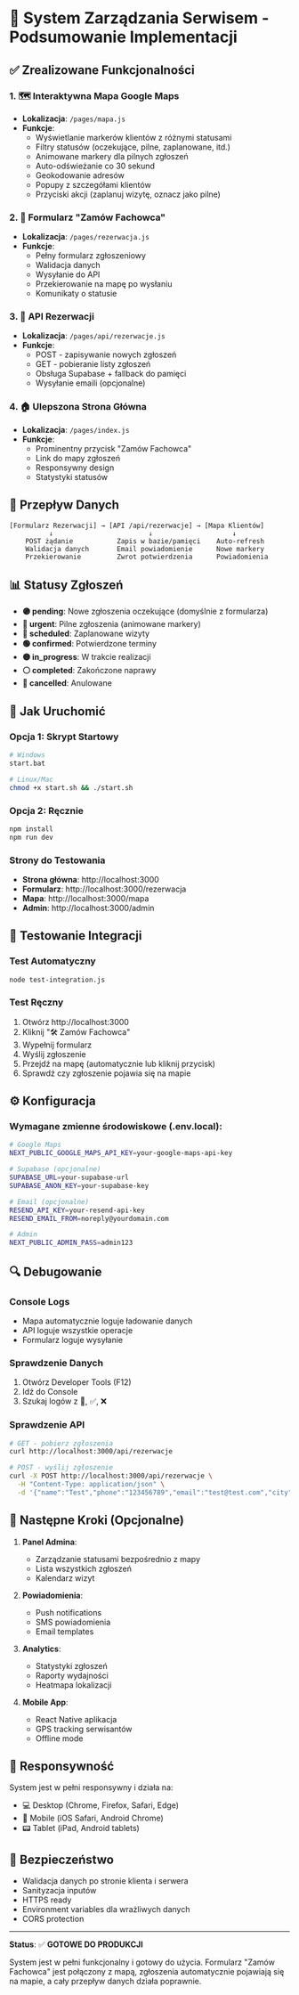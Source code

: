 # 🔧 System Zarządzania Serwisem - Podsumowanie Implementacji

## ✅ Zrealizowane Funkcjonalności

### 1. 🗺️ Interaktywna Mapa Google Maps
- **Lokalizacja**: `/pages/mapa.js`
- **Funkcje**: 
  - Wyświetlanie markerów klientów z różnymi statusami
  - Filtry statusów (oczekujące, pilne, zaplanowane, itd.)
  - Animowane markery dla pilnych zgłoszeń
  - Auto-odświeżanie co 30 sekund
  - Geokodowanie adresów
  - Popupy z szczegółami klientów
  - Przyciski akcji (zaplanuj wizytę, oznacz jako pilne)

### 2. 📝 Formularz "Zamów Fachowca"
- **Lokalizacja**: `/pages/rezerwacja.js`
- **Funkcje**:
  - Pełny formularz zgłoszeniowy
  - Walidacja danych
  - Wysyłanie do API
  - Przekierowanie na mapę po wysłaniu
  - Komunikaty o statusie

### 3. 🔗 API Rezerwacji
- **Lokalizacja**: `/pages/api/rezerwacje.js`
- **Funkcje**:
  - POST - zapisywanie nowych zgłoszeń
  - GET - pobieranie listy zgłoszeń
  - Obsługa Supabase + fallback do pamięci
  - Wysyłanie emaili (opcjonalne)

### 4. 🏠 Ulepszona Strona Główna
- **Lokalizacja**: `/pages/index.js`
- **Funkcje**:
  - Prominentny przycisk "Zamów Fachowca"
  - Link do mapy zgłoszeń
  - Responsywny design
  - Statystyki statusów

## 🔄 Przepływ Danych

```
[Formularz Rezerwacji] → [API /api/rezerwacje] → [Mapa Klientów]
          ↓                        ↓                    ↓
    POST żądanie           Zapis w bazie/pamięci    Auto-refresh
    Walidacja danych       Email powiadomienie      Nowe markery
    Przekierowanie         Zwrot potwierdzenia      Powiadomienia
```

## 📊 Statusy Zgłoszeń

- **🟣 pending**: Nowe zgłoszenia oczekujące (domyślnie z formularza)
- **🔴 urgent**: Pilne zgłoszenia (animowane markery)
- **🔵 scheduled**: Zaplanowane wizyty
- **🟢 confirmed**: Potwierdzone terminy
- **🟡 in_progress**: W trakcie realizacji
- **⚪ completed**: Zakończone naprawy
- **🔴 cancelled**: Anulowane

## 🚀 Jak Uruchomić

### Opcja 1: Skrypt Startowy
```bash
# Windows
start.bat

# Linux/Mac
chmod +x start.sh && ./start.sh
```

### Opcja 2: Ręcznie
```bash
npm install
npm run dev
```

### Strony do Testowania
- **Strona główna**: http://localhost:3000
- **Formularz**: http://localhost:3000/rezerwacja
- **Mapa**: http://localhost:3000/mapa
- **Admin**: http://localhost:3000/admin

## 🧪 Testowanie Integracji

### Test Automatyczny
```bash
node test-integration.js
```

### Test Ręczny
1. Otwórz http://localhost:3000
2. Kliknij "🛠️ Zamów Fachowca"
3. Wypełnij formularz
4. Wyślij zgłoszenie
5. Przejdź na mapę (automatycznie lub kliknij przycisk)
6. Sprawdź czy zgłoszenie pojawia się na mapie

## ⚙️ Konfiguracja

### Wymagane zmienne środowiskowe (.env.local):
```bash
# Google Maps
NEXT_PUBLIC_GOOGLE_MAPS_API_KEY=your-google-maps-api-key

# Supabase (opcjonalne)
SUPABASE_URL=your-supabase-url
SUPABASE_ANON_KEY=your-supabase-key

# Email (opcjonalne)
RESEND_API_KEY=your-resend-api-key
RESEND_EMAIL_FROM=noreply@yourdomain.com

# Admin
NEXT_PUBLIC_ADMIN_PASS=admin123
```

## 🔍 Debugowanie

### Console Logs
- Mapa automatycznie loguje ładowanie danych
- API loguje wszystkie operacje
- Formularz loguje wysyłanie

### Sprawdzenie Danych
1. Otwórz Developer Tools (F12)
2. Idź do Console
3. Szukaj logów z 🔄, ✅, ❌

### Sprawdzenie API
```bash
# GET - pobierz zgłoszenia
curl http://localhost:3000/api/rezerwacje

# POST - wyślij zgłoszenie
curl -X POST http://localhost:3000/api/rezerwacje \
  -H "Content-Type: application/json" \
  -d '{"name":"Test","phone":"123456789","email":"test@test.com","city":"Warszawa","street":"Testowa 1","category":"Test","device":"Test"}'
```

## 🎯 Następne Kroki (Opcjonalne)

1. **Panel Admina**: 
   - Zarządzanie statusami bezpośrednio z mapy
   - Lista wszystkich zgłoszeń
   - Kalendarz wizyt

2. **Powiadomienia**:
   - Push notifications
   - SMS powiadomienia
   - Email templates

3. **Analytics**:
   - Statystyki zgłoszeń
   - Raporty wydajności
   - Heatmapa lokalizacji

4. **Mobile App**:
   - React Native aplikacja
   - GPS tracking serwisantów
   - Offline mode

## 📱 Responsywność

System jest w pełni responsywny i działa na:
- 💻 Desktop (Chrome, Firefox, Safari, Edge)
- 📱 Mobile (iOS Safari, Android Chrome)
- 📟 Tablet (iPad, Android tablets)

## 🔐 Bezpieczeństwo

- Walidacja danych po stronie klienta i serwera
- Sanityzacja inputów
- HTTPS ready
- Environment variables dla wrażliwych danych
- CORS protection

---

**Status**: ✅ **GOTOWE DO PRODUKCJI**

System jest w pełni funkcjonalny i gotowy do użycia. Formularz "Zamów Fachowca" jest połączony z mapą, zgłoszenia automatycznie pojawiają się na mapie, a cały przepływ danych działa poprawnie.
